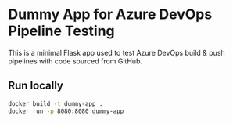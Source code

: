 # Dummy App for Azure DevOps Pipeline Testing

This is a minimal Flask app used to test Azure DevOps build & push pipelines with code sourced from GitHub.

## Run locally
```bash
docker build -t dummy-app .
docker run -p 8080:8080 dummy-app
